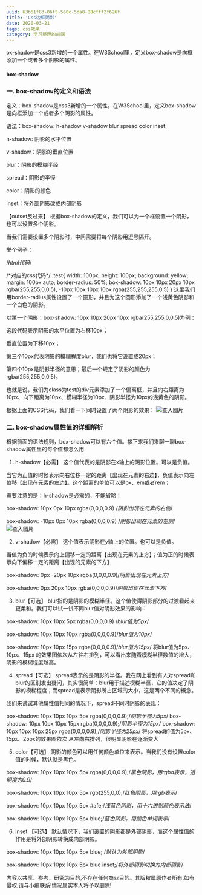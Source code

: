 ```yaml
---
uuid: 63b51f83-06f5-560c-5da8-88cfff2f626f
title: 'Css边框阴影'
date: 2020-03-21
tags: css效果
category: 学习整理的前端
---
```

ox-shadow是css3新增的一个属性。在W3School里，定义box-shadow是向框添加一个或者多个阴影的属性。
####  box-shadow
### 一. box-shadow的定义和语法
定义：box-shadow是css3新增的一个属性。在W3School里，定义box-shadow是向框添加一个或者多个阴影的属性。

语法：box-shadow: h-shadow v-shadow blur spread color inset. 

h-shadow: 阴影的水平位置

v-shadow：阴影的垂直位置

blur：阴影的模糊半经

spread：阴影的半径

color：阴影的颜色

inset：将外部阴影改成内部阴影

【outset反过来】 根据box-shadow的定义，我们可以为一个框设置一个阴影，也可以设置多个阴影。

当我们需要设置多个阴影时，中间需要将每个阴影用逗号隔开。

举个例子：

/*html代码*/ 
<div class="test"></div>
/*对应的css代码*/ 
.test{ 
  width: 100px; 
  height: 100px; 
  background: yellow; 
  margin: 100px auto; 
  border-radius: 50%; 
  box-shadow: 10px 10px 20px 10px rgba(255,255,0,0.5), -10px 10px 10px 10px rgba(255,255,255,0.5) 
} 
这里我们用border-radius属性设置了一个圆形，并且为这个圆形添加了一个浅黄色阴影和一个白色的阴影。

以第一个阴影：box-shadow: 10px 10px 20px 10px rgba(255,255,0,0.5)为例：

这段代码表示阴影的水平位置为右移10px；

垂直位置为下移10px；

第三个10px代表阴影的模糊程度blur，我们也将它设置成20px；

第四个10px是阴影半径的意思；最后一个规定了阴影的颜色为rgba(255,255,0,0.5)。

也就是说，我们为class为test的div元素添加了一个偏离框，并且向右距离为10px、向下距离为10px、模糊半径为10px、阴影半径为10px的浅黄色的阴影。

根据上面的CSS代码，我们看一下同时设置了两个阴影的效果：
![查入图片](/1.jpg)

### 二. box-shadow属性值的详细解析
根据前面的语法规则，box-shadow可以有六个值。接下来我们来聊一聊box-shadow属性里的每个值都怎么用

1. h-shadow【必需】
这个值代表的是阴影在x轴上的阴影位置。可以是负值。

当它为正值的时候表示向右位移一定的距离【出现在元素的右边】，负值表示向左位移【出现在元素的左边】。这个距离的单位可以是px、em或者rem；

需要注意的是：h-shadow是必需的，不能省略！

box-shadow: 10px 0px 10px rgba(0,0,0,0.9) /*阴影出现在元素的右侧*/

box-shadow: -10px 0px 10px rgba(0,0,0,0.9) /*阴影出现在元素的左侧*/
![查入图片](/5.jpg)

2. v-shadow【必需】
这个值表示阴影在y轴上的位置。也可以是负值。

当值为负的时候表示向上偏移一定的距离【出现在元素的上方】；值为正的时候表示向下偏移一定的距离【出现的元素的下方】

box-shadow: 0px -20px 10px rgba(0,0,0,0.9)/*阴影出现在元素上方*/ 

box-shadow: 0px 20px 10px rgba(0,0,0,0.9)/*阴影出现在元素下方*/

3. blur【可选】
blur指的是阴影的模糊半径。这个值使得阴影部分的过渡看起来更柔和。我们可以试一试不同blur值对阴影效果的影响：

box-shadow: 10px 10px 5px rgba(0,0,0,0.9) /*blur值为5px*/ 

box-shadow: 10px 10px 10px rgba(0,0,0,0.9)/*blur值为10px*/

box-shadow: 10px 10px 15px rgba(0,0,0,0.9)/*blur值为15px*/ 
将blur值为5px、10px、15px 的效果图依次从左往右排列，可以看出来随着模糊半径数值的增大，阴影的模糊程度越高。

4. spread【可选】
spread表示的是阴影的半径。我在网上看到有人对spread和blur的区别发出疑问，其实很简单：blur用于描述模糊半径，它的值决定了阴影的模糊程度；而spread是表示阴影所占区域的大小，这是两个不同的概念。

我们来试试其他属性值相同的情况下，spread不同时阴影的表现：

box-shadow: 10px 10px 10px 5px rgba(0,0,0,0.9);/*阴影半径为5px*/ 
box-shadow: 10px 10px 10px 15px rgba(0,0,0,0.9);/*阴影半径为15px*/ 
box-shadow: 10px 10px 10px 25px rgba(0,0,0,0.9);/*阴影半径为25px*/ 
将spread的值为5px、15px、25px的效果图依次 从左向右排列，很明显阴影在逐渐变大

5. color【可选】
阴影的颜色可以用任何颜色单位来表示。当我们没有设置color值的时候，默认就是黑色。

box-shadow: 10px 10px 10px 5px rgba(0,0,0,0.9);/*黑色阴影，用rgba表示，透明度为0.9*/ 

box-shadow: 10px 10px 10px 5px rgb(255,0,0);/*红色阴影，用rgb表示*/ 

box-shadow: 10px 10px 10px 5px #afe;/*浅蓝色阴影，用十六进制颜色表示法*/ 

box-shadow: 10px 10px 10px 5px blue;/*蓝色阴影，用颜色单词表示*/

6. inset 【可选】
默认情况下，我们设置的阴影都是外部阴影，而这个属性值的作用是将外部阴影转换成内部阴影。

box-shadow: 10px 10px 10px 5px blue; /*默认为外部阴影*/ 

box-shadow: 10px 10px 10px 5px blue inset;/*将外部阴影切换为内部阴影*/

内容以共享、参考、研究为目的,不存在任何商业目的。其版权属原作者所有,如有侵权,请与小编联系!情况属实本人将予以删除!
